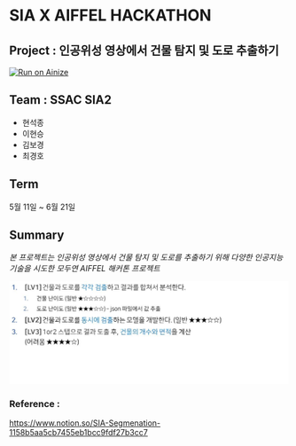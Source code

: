 # SIA X AIFFEL HACKATHON 

## Project : 인공위성 영상에서 건물 탐지 및 도로 추출하기 

[![Run on Ainize](https://ainize.ai/images/run_on_ainize_button.svg)](https://ainize.web.app/redirect?git_repo=https://github.com/ceuity/sia_project)

## Team : SSAC SIA2 

 - 현석종
 - 이현승
 - 김보경
 - 최경호

## Term

5월 11일 ~ 6월 21일 

## Summary 

*본 프로젝트는 인공위성 영상에서 건물 탐지 및 도로를 추출하기 위해 다양한 인공지능 기술을 시도한 모두연 AIFFEL 해커톤 프로젝트* 

![lv_img.png](https://github.com/seok-jong/SIA_project/blob/master/images/lv_img.png?raw=true)

### Reference : 

https://www.notion.so/SIA-Segmenation-1158b5aa5cb7455eb1bcc9fdf27b3cc7
